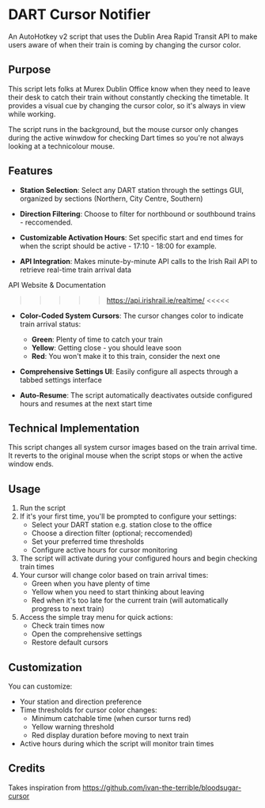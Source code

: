# DART Cursor Notifier

An AutoHotkey v2 script that uses the Dublin Area Rapid Transit API to make users aware of when their train is coming by changing the cursor color.

## Purpose

This script lets folks at Murex Dublin Office know when they need to leave their desk to catch their train without constantly checking the timetable. It provides a visual cue by changing the cursor color, so it's always in view while working. 

The script runs in the background, but the mouse cursor only changes during the active winwdow for checking Dart times so you're not always looking at a technicolour mouse. 

## Features

- **Station Selection**: Select any DART station through the settings GUI, organized by sections (Northern, City Centre, Southern)

- **Direction Filtering**: Choose to filter for northbound or southbound trains - reccomended. 

- **Customizable Activation Hours**: Set specific start and end times for when the script should be active - 17:10 - 18:00 for example. 

- **API Integration**: Makes minute-by-minute API calls to the Irish Rail API to retrieve real-time train arrival data 

API Website & Documentation
>>>>> https://api.irishrail.ie/realtime/ <<<<<

- **Color-Coded System Cursors**: The cursor changes color to indicate train arrival status:

  - **Green**: Plenty of time to catch your train
  - **Yellow**: Getting close - you should leave soon
  - **Red**: You won't make it to this train, consider the next one

- **Comprehensive Settings UI**: Easily configure all aspects through a tabbed settings interface

- **Auto-Resume**: The script automatically deactivates outside configured hours and resumes at the next start time

## Technical Implementation

This script changes all system cursor images based on the train arrival time. It reverts to the original mouse when the script stops or when the active window ends. 

## Usage

1. Run the script
2. If it's your first time, you'll be prompted to configure your settings:
   - Select your DART station e.g. station close to the office
   - Choose a direction filter (optional; reccomended)
   - Set your preferred time thresholds
   - Configure active hours for cursor monitoring
3. The script will activate during your configured hours and begin checking train times
4. Your cursor will change color based on train arrival times:
   - Green when you have plenty of time
   - Yellow when you need to start thinking about leaving
   - Red when it's too late for the current train (will automatically progress to next train)
5. Access the simple tray menu for quick actions:
   - Check train times now
   - Open the comprehensive settings
   - Restore default cursors

## Customization
You can customize:
- Your station and direction preference
- Time thresholds for cursor color changes:
  - Minimum catchable time (when cursor turns red)
  - Yellow warning threshold
  - Red display duration before moving to next train
- Active hours during which the script will monitor train times

## Credits

Takes inspiration from https://github.com/ivan-the-terrible/bloodsugar-cursor

